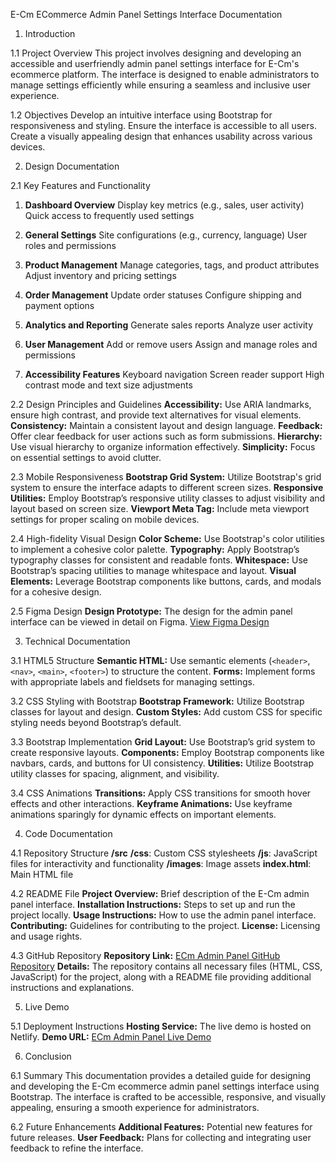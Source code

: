  E-Cm ECommerce Admin Panel Settings Interface Documentation

 1. Introduction

 1.1 Project Overview
This project involves designing and developing an accessible and userfriendly admin panel settings interface for E-Cm's ecommerce platform. The interface is designed to enable administrators to manage settings efficiently while ensuring a seamless and inclusive user experience.

 1.2 Objectives
 Develop an intuitive interface using Bootstrap for responsiveness and styling.
 Ensure the interface is accessible to all users.
 Create a visually appealing design that enhances usability across various devices.

 2. Design Documentation

 2.1 Key Features and Functionality
1. **Dashboard Overview**
    Display key metrics (e.g., sales, user activity)
    Quick access to frequently used settings

2. **General Settings**
    Site configurations (e.g., currency, language)
    User roles and permissions

3. **Product Management**
    Manage categories, tags, and product attributes
    Adjust inventory and pricing settings

4. **Order Management**
    Update order statuses
    Configure shipping and payment options

5. **Analytics and Reporting**
    Generate sales reports
    Analyze user activity

6. **User Management**
    Add or remove users
    Assign and manage roles and permissions

7. **Accessibility Features**
    Keyboard navigation
    Screen reader support
    High contrast mode and text size adjustments

 2.2 Design Principles and Guidelines
 **Accessibility:** Use ARIA landmarks, ensure high contrast, and provide text alternatives for visual elements.
 **Consistency:** Maintain a consistent layout and design language.
 **Feedback:** Offer clear feedback for user actions such as form submissions.
 **Hierarchy:** Use visual hierarchy to organize information effectively.
 **Simplicity:** Focus on essential settings to avoid clutter.

 2.3 Mobile Responsiveness
 **Bootstrap Grid System:** Utilize Bootstrap's grid system to ensure the interface adapts to different screen sizes.
 **Responsive Utilities:** Employ Bootstrap’s responsive utility classes to adjust visibility and layout based on screen size.
 **Viewport Meta Tag:** Include meta viewport settings for proper scaling on mobile devices.

 2.4 High-fidelity Visual Design
 **Color Scheme:** Use Bootstrap's color utilities to implement a cohesive color palette.
 **Typography:** Apply Bootstrap’s typography classes for consistent and readable fonts.
 **Whitespace:** Use Bootstrap’s spacing utilities to manage whitespace and layout.
 **Visual Elements:** Leverage Bootstrap components like buttons, cards, and modals for a cohesive design.

 2.5 Figma Design
 **Design Prototype:** The design for the admin panel interface can be viewed in detail on Figma. [View Figma Design](https://www.figma.com/proto/faUx9GQKFYD1IIa7bWdKUw/AdminDashboard?pageid=55%3A120&nodeid=55124&viewport=1017%2C298%2C0.03&t=OdJk5RWKTXsXxjOC1&scaling=minzoom&contentscaling=fixed)

 3. Technical Documentation

 3.1 HTML5 Structure
 **Semantic HTML:** Use semantic elements (`<header>`, `<nav>`, `<main>`, `<footer>`) to structure the content.
 **Forms:** Implement forms with appropriate labels and fieldsets for managing settings.

 3.2 CSS Styling with Bootstrap
 **Bootstrap Framework:** Utilize Bootstrap classes for layout and design.
 **Custom Styles:** Add custom CSS for specific styling needs beyond Bootstrap’s default.

 3.3 Bootstrap Implementation
 **Grid Layout:** Use Bootstrap’s grid system to create responsive layouts.
 **Components:** Employ Bootstrap components like navbars, cards, and buttons for UI consistency.
 **Utilities:** Utilize Bootstrap utility classes for spacing, alignment, and visibility.

 3.4 CSS Animations
 **Transitions:** Apply CSS transitions for smooth hover effects and other interactions.
 **Keyframe Animations:** Use keyframe animations sparingly for dynamic effects on important elements.

 4. Code Documentation

 4.1 Repository Structure
 **/src**
   **/css**: Custom CSS stylesheets
   **/js**: JavaScript files for interactivity and functionality
   **/images**: Image assets
   **index.html**: Main HTML file

 4.2 README File
 **Project Overview:** Brief description of the E-Cm admin panel interface.
 **Installation Instructions:** Steps to set up and run the project locally.
 **Usage Instructions:** How to use the admin panel interface.
 **Contributing:** Guidelines for contributing to the project.
 **License:** Licensing and usage rights.

 4.3 GitHub Repository
 **Repository Link:** [ECm Admin Panel GitHub Repository](https://github.com/TSriVishanth/EcommerceAdminPanell)
 **Details:** The repository contains all necessary files (HTML, CSS, JavaScript) for the project, along with a README file providing additional instructions and explanations.

 5. Live Demo

 5.1 Deployment Instructions
 **Hosting Service:** The live demo is hosted on Netlify.
 **Demo URL:** [ECm Admin Panel Live Demo](https://66c066919a4e0d4d53aa89d4verdantbubblegum17d63d.netlify.app/)

 6. Conclusion

 6.1 Summary
This documentation provides a detailed guide for designing and developing the E-Cm ecommerce admin panel settings interface using Bootstrap. The interface is crafted to be accessible, responsive, and visually appealing, ensuring a smooth experience for administrators.

 6.2 Future Enhancements
 **Additional Features:** Potential new features for future releases.
 **User Feedback:** Plans for collecting and integrating user feedback to refine the interface.



